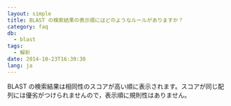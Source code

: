 ```yaml
---
layout: simple
title: BLAST の検索結果の表示順にはどのようなルールがありますか？
category: faq
db:
  - blast
tags: 
  - 解析
date: 2014-10-23T16:39:30
lang: ja
---
```




BLAST の検索結果は相同性のスコアが高い順に表示されます。スコアが同じ配列には優劣がつけられませんので，表示順に規則性はありません。
